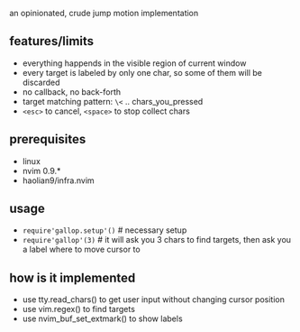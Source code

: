 an opinionated, crude jump motion implementation

## features/limits
* everything happends in the visible region of current window
* every target is labeled by only one char, so some of them will be discarded
* no callback, no back-forth
* target matching pattern: `\<` .. chars_you_pressed
* `<esc>` to cancel, `<space>` to stop collect chars

## prerequisites
* linux
* nvim 0.9.*
* haolian9/infra.nvim

## usage
* `require'gallop.setup'()` # necessary setup
* `require'gallop'(3)` # it will ask you 3 chars to find targets, then ask you a label where to move cursor to

## how is it implemented
* use tty.read_chars() to get user input without changing cursor position
* use vim.regex() to find targets
* use nvim_buf_set_extmark() to show labels
